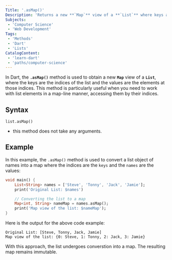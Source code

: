 ```yaml
---
Title: '.asMap()'
Description: 'Returns a new **`Map`** view of a **`List`** where keys are the indices and values are elements'
Subjects:
 - 'Computer Science'
 - 'Web Development'
Tags:
 - 'Methods'
 - 'Dart'
 - 'Lists'
CatalogContent:
 - 'learn-dart'
 - 'paths/computer-science'
---
```


In Dart, the **`.asMap()`** method is used to obtain a new **`Map`** view of a **`List`**, where the keys are the indices of the list and the values are the elements at those indices. This method is particularly useful when you need to work with list elements in a map-line manner, accessing them by their indices.

## Syntax

```pseudo
list.asMap()
```
- this method does not take any arguments.

## Example

In this example, the `.asMap()` method is used to convert a list object of names into a map where the indices are the `keys` and the `names` are the values:

```dart
void main() {
    List<String> names = ['Steve', 'Tonny', 'Jack', 'Jamie'];
    print('Original List: $names')

    // Converting the list to a map
    Map<int, String> nameMap = names.asMap();
    print('Map view of the list: $nameMap');
} 
```

Here is the output for the above code example:

```shell
Original List: [Steve, Tonny, Jack, Jamie]
Map view of the list: {0: Steve, 1: Tonny, 2: Jack, 3: Jamie}
```

With this approach, the list undergoes converstion into a map. The resulting map remains immutable. 

